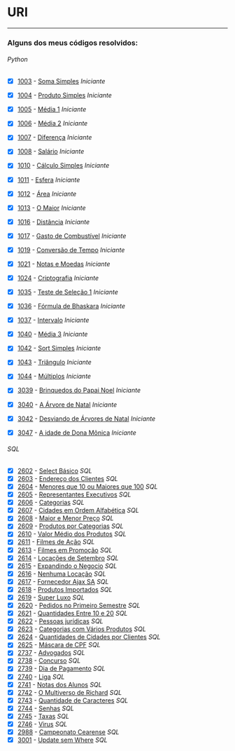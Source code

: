 # URI
---
### Alguns dos meus códigos resolvidos:
###### Python
- [x] [1003](https://www.urionlinejudge.com.br/judge/pt/problems/view/1003) - [Soma Simples](https://github.com/Pepyn0/URI/blob/master/1003.py) *Iniciante*
- [x] [1004](https://www.urionlinejudge.com.br/judge/pt/problems/view/1004) - [Produto Simples](https://github.com/Pepyn0/URI/blob/master/1004.py) *Iniciante*
- [x] [1005](https://www.urionlinejudge.com.br/judge/pt/problems/view/1005) - [Média 1](https://github.com/Pepyn0/URI/blob/master/1005.py) *Iniciante*
- [x] [1006](https://www.urionlinejudge.com.br/judge/pt/problems/view/1006) - [Média 2](https://github.com/Pepyn0/URI/blob/master/1006.py) *Iniciante*
- [x] [1007](https://www.urionlinejudge.com.br/judge/pt/problems/view/1007) - [Diferença](https://github.com/Pepyn0/URI/blob/master/1007.py) *Iniciante*
- [x] [1008](https://www.urionlinejudge.com.br/judge/pt/problems/view/1008) - [Salário](https://github.com/Pepyn0/URI/blob/master/1008.py) *Iniciante*
- [x] [1010](https://www.urionlinejudge.com.br/judge/pt/problems/view/1010) - [Cálculo Simples](https://github.com/Pepyn0/URI/blob/master/1010.py) *Iniciante*
- [x] [1011](https://www.urionlinejudge.com.br/judge/pt/problems/view/1011) - [Esfera](https://github.com/Pepyn0/URI/blob/master/1011.py) *Iniciante*
- [x] [1012](https://www.urionlinejudge.com.br/judge/pt/problems/view/1012) - [Área](https://github.com/Pepyn0/URI/blob/master/1012.py) *Iniciante*
- [x] [1013](https://www.urionlinejudge.com.br/judge/pt/problems/view/1013) - [O Maior](https://github.com/Pepyn0/URI/blob/master/1013.py) *Iniciante*
- [x] [1016](https://www.urionlinejudge.com.br/judge/pt/problems/view/1016) - [Distância](https://github.com/Pepyn0/URI/blob/master/1016.py) *Iniciante*
- [x] [1017](https://www.urionlinejudge.com.br/judge/pt/problems/view/1017) - [Gasto de Combustível](https://github.com/Pepyn0/URI/blob/master/1017.py) *Iniciante*
- [x] [1019](https://www.urionlinejudge.com.br/judge/pt/problems/view/1019) - [Conversão de Tempo](https://github.com/Pepyn0/URI/blob/master/1019.py) *Iniciante*
- [x] [1021](https://www.urionlinejudge.com.br/judge/pt/problems/view/1021) - [Notas e Moedas](https://github.com/Pepyn0/URI/blob/master/1021.py) *Iniciante*
- [x] [1024](https://www.urionlinejudge.com.br/judge/pt/problems/view/1024) - [Criptografia](https://github.com/Pepyn0/URI/blob/master/1024.py) *Iniciante*
- [x] [1035](https://www.urionlinejudge.com.br/judge/pt/problems/view/1035) - [Teste de Seleção 1](https://github.com/Pepyn0/URI/blob/master/1035.py) *Iniciante*
- [x] [1036](https://www.urionlinejudge.com.br/judge/pt/problems/view/1036) - [Fórmula de Bhaskara](https://github.com/Pepyn0/URI/blob/master/1036.py) *Iniciante*
- [x] [1037](https://www.urionlinejudge.com.br/judge/pt/problems/view/1037) - [Intervalo](https://github.com/Pepyn0/URI/blob/master/1037.py) *Iniciante*
- [x] [1040](https://www.urionlinejudge.com.br/judge/pt/problems/view/1040) - [Média 3](https://github.com/Pepyn0/URI/blob/master/1040.py) *Iniciante*
- [x] [1042](https://www.urionlinejudge.com.br/judge/pt/problems/view/1042) - [Sort Simples](https://github.com/Pepyn0/URI/blob/master/1042.py) *Iniciante*
- [x] [1043](https://www.urionlinejudge.com.br/judge/pt/problems/view/1043) - [Triângulo](https://github.com/Pepyn0/URI/blob/master/1043.py) *Iniciante*
- [x] [1044](https://www.urionlinejudge.com.br/judge/pt/problems/view/1044) - [Múltiplos](https://github.com/Pepyn0/URI/blob/master/1044.py) *Iniciante*
- [x] [3039](https://www.urionlinejudge.com.br/judge/pt/problems/view/3039) - [Brinquedos do Papai Noel](https://github.com/Pepyn0/URI/blob/master/3039.py) *Iniciante*
- [x] [3040](https://www.urionlinejudge.com.br/judge/pt/problems/view/3040) - [A Árvore de Natal](https://github.com/Pepyn0/URI/blob/master/3040.py) *Iniciante*
- [x] [3042](https://www.urionlinejudge.com.br/judge/pt/problems/view/3042) - [Desviando de Árvores de Natal](https://github.com/Pepyn0/URI/blob/master/3042.py) *Iniciante*
- [x] [3047](https://www.urionlinejudge.com.br/judge/pt/problems/view/3047) - [A idade de Dona Mônica](https://github.com/Pepyn0/URI/blob/master/3047.py) *Iniciante*


###### SQL
- [x] [2602](https://www.urionlinejudge.com.br/judge/pt/problems/view/2602) - [Select Básico](https://github.com/Pepyn0/URI/blob/master/2602.sql) *SQL*
- [x] [2603](https://www.urionlinejudge.com.br/judge/pt/problems/view/2603) - [Endereço dos Clientes](https://github.com/Pepyn0/URI/blob/master/2603.sql) *SQL*
- [x] [2604](https://www.urionlinejudge.com.br/judge/pt/problems/view/2604) - [Menores que 10 ou Maiores que 100](https://github.com/Pepyn0/URI/blob/master/2604.sql) *SQL*
- [x] [2605](https://www.urionlinejudge.com.br/judge/pt/problems/view/2605) - [Representantes Executivos](https://github.com/Pepyn0/URI/blob/master/2605.sql) *SQL*
- [x] [2606](https://www.urionlinejudge.com.br/judge/pt/problems/view/2606) - [Categorias](https://github.com/Pepyn0/URI/blob/master/2606.sql) *SQL*
- [x] [2607](https://www.urionlinejudge.com.br/judge/pt/problems/view/2607) - [Cidades em Ordem Alfabética](https://github.com/Pepyn0/URI/blob/master/2607.sql) *SQL*
- [x] [2608](https://www.urionlinejudge.com.br/judge/pt/problems/view/2608) - [Maior e Menor Preço](https://github.com/Pepyn0/URI/blob/master/2608.sql) *SQL*
- [x] [2609](https://www.urionlinejudge.com.br/judge/pt/problems/view/2609) - [Produtos por Categorias](https://github.com/Pepyn0/URI/blob/master/2609.sql) *SQL*
- [x] [2610](https://www.urionlinejudge.com.br/judge/pt/problems/view/2610) - [Valor Médio dos Produtos](https://github.com/Pepyn0/URI/blob/master/2610.sql) *SQL*
- [x] [2611](https://www.urionlinejudge.com.br/judge/pt/problems/view/2611) - [Filmes de Ação](https://github.com/Pepyn0/URI/blob/master/2611.sql) *SQL*
- [x] [2613](https://www.urionlinejudge.com.br/judge/pt/problems/view/2613) - [Filmes em Promoção](https://github.com/Pepyn0/URI/blob/master/2613.sql) *SQL*
- [x] [2614](https://www.urionlinejudge.com.br/judge/pt/problems/view/2614) - [Locações de Setembro](https://github.com/Pepyn0/URI/blob/master/2614.sql) *SQL*
- [x] [2615](https://www.urionlinejudge.com.br/judge/pt/problems/view/2615) - [Expandindo o Negocio](https://github.com/Pepyn0/URI/blob/master/2615.sql) *SQL*
- [x] [2616](https://www.urionlinejudge.com.br/judge/pt/problems/view/2616) - [Nenhuma Locação](https://github.com/Pepyn0/URI/blob/master/2616.sql) *SQL*
- [x] [2617](https://www.urionlinejudge.com.br/judge/pt/problems/view/2617) - [Fornecedor Ajax SA](https://github.com/Pepyn0/URI/blob/master/2617.sql) *SQL*
- [x] [2618](https://www.urionlinejudge.com.br/judge/pt/problems/view/2618) - [Produtos Importados](https://github.com/Pepyn0/URI/blob/master/2618.sql) *SQL*
- [x] [2619](https://www.urionlinejudge.com.br/judge/pt/problems/view/2619) - [Super Luxo](https://github.com/Pepyn0/URI/blob/master/2619.sql) *SQL*
- [x] [2620](https://www.urionlinejudge.com.br/judge/pt/problems/view/2620) - [Pedidos no Primeiro Semestre](https://github.com/Pepyn0/URI/blob/master/2620.sql) *SQL*
- [x] [2621](https://www.urionlinejudge.com.br/judge/pt/problems/view/2621) - [Quantidades Entre 10 e 20](https://github.com/Pepyn0/URI/blob/master/2621.sql) *SQL*
- [x] [2622](https://www.urionlinejudge.com.br/judge/pt/problems/view/2622) - [Pessoas jurídicas](https://github.com/Pepyn0/URI/blob/master/2622.sql) *SQL*
- [x] [2623](https://www.urionlinejudge.com.br/judge/pt/problems/view/2623) - [Categorias com Vários Produtos](https://github.com/Pepyn0/URI/blob/master/2623.sql) *SQL*
- [x] [2624](https://www.urionlinejudge.com.br/judge/pt/problems/view/2624) - [Quantidades de Cidades por Clientes](https://github.com/Pepyn0/URI/blob/master/2624.sql) *SQL*
- [x] [2625](https://www.urionlinejudge.com.br/judge/pt/problems/view/2625) - [Máscara de CPF](https://github.com/Pepyn0/URI/blob/master/2625.sql) *SQL*
- [x] [2737](https://www.urionlinejudge.com.br/judge/pt/problems/view/2737) - [Advogados](https://github.com/Pepyn0/URI/blob/master/2737.sql) *SQL*
- [x] [2738](https://www.urionlinejudge.com.br/judge/pt/problems/view/2738) - [Concurso](https://github.com/Pepyn0/URI/blob/master/2738.sql) *SQL*
- [x] [2739](https://www.urionlinejudge.com.br/judge/pt/problems/view/2739) - [Dia de Pagamento](https://github.com/Pepyn0/URI/blob/master/2739.sql) *SQL*
- [x] [2740](https://www.urionlinejudge.com.br/judge/pt/problems/view/2740) - [Liga](https://github.com/Pepyn0/URI/blob/master/2740.sql) *SQL*
- [x] [2741](https://www.urionlinejudge.com.br/judge/pt/problems/view/2741) - [Notas dos Alunos](https://github.com/Pepyn0/URI/blob/master/2741.sql) *SQL*
- [x] [2742](https://www.urionlinejudge.com.br/judge/pt/problems/view/2742) - [O Multiverso de Richard](https://github.com/Pepyn0/URI/blob/master/2742.sql) *SQL*
- [x] [2743](https://www.urionlinejudge.com.br/judge/pt/problems/view/2743) - [Quantidade de Caracteres](https://github.com/Pepyn0/URI/blob/master/2743.sql) *SQL*
- [x] [2744](https://www.urionlinejudge.com.br/judge/pt/problems/view/2744) - [Senhas](https://github.com/Pepyn0/URI/blob/master/2744.sql) *SQL*
- [x] [2745](https://www.urionlinejudge.com.br/judge/pt/problems/view/2745) - [Taxas](https://github.com/Pepyn0/URI/blob/master/2745.sql) *SQL*
- [x] [2746](https://www.urionlinejudge.com.br/judge/pt/problems/view/2746) - [Virus](https://github.com/Pepyn0/URI/blob/master/2746.sql) *SQL*
- [x] [2988](https://www.urionlinejudge.com.br/judge/pt/problems/view/2988) - [Campeonato Cearense](https://github.com/Pepyn0/URI/blob/master/2988.sql) *SQL*
- [x] [3001](https://www.urionlinejudge.com.br/judge/pt/problems/view/3001) - [Update sem Where](https://github.com/Pepyn0/URI/blob/master/3001.sql) *SQL*
